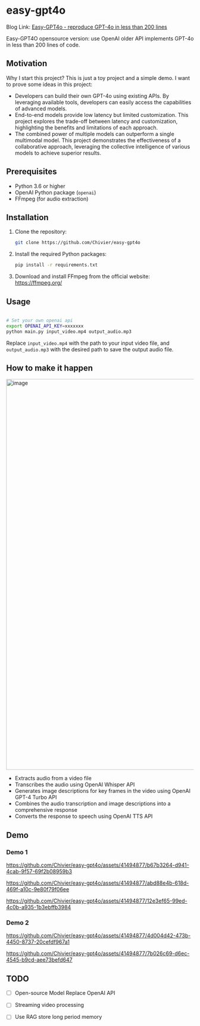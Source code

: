 # easy-gpt4o

Blog Link: [Easy-GPT4o - reproduce GPT-4o in less than 200 lines](https://blog.chivier.site/2024-05-14/2024/Easy-GPT4o---reproduce-GPT-4o-in-less-than-200-lines-of-code/)

Easy-GPT4O opensource version: use OpenAI older API implements GPT-4o in less than 200 lines of code.

## Motivation

Why I start this project? This is just a toy project and a simple demo. I want to prove some ideas in this project:

- Developers can build their own GPT-4o using existing APIs. By leveraging available tools, developers can easily access the capabilities of advanced models.
- End-to-end models provide low latency but limited customization. This project explores the trade-off between latency and customization, highlighting the benefits and limitations of each approach.
- The combined power of multiple models can outperform a single multimodal model. This project demonstrates the effectiveness of a collaborative approach, leveraging the collective intelligence of various models to achieve superior results.

## Prerequisites

- Python 3.6 or higher
- OpenAI Python package (`openai`)
- FFmpeg (for audio extraction)

## Installation

1. Clone the repository:

   ```bash
   git clone https://github.com/Chivier/easy-gpt4o
   ```

2. Install the required Python packages:

   ```bash
   pip install -r requirements.txt
   ```

3. Download and install FFmpeg from the official website: https://ffmpeg.org/

## Usage

```bash

# Set your own openai api
export OPENAI_API_KEY=xxxxxxx
python main.py input_video.mp4 output_audio.mp3
```

Replace `input_video.mp4` with the path to your input video file, and `output_audio.mp3` with the desired path to save the output audio file.

## How to make it happen

<img width="1048" alt="image" src="https://github.com/Chivier/easy-gpt4o/assets/41494877/06fa49b0-f70f-48b8-9c84-51841882fe75">


- Extracts audio from a video file
- Transcribes the audio using OpenAI Whisper API
- Generates image descriptions for key frames in the video using OpenAI GPT-4 Turbo API
- Combines the audio transcription and image descriptions into a comprehensive response
- Converts the response to speech using OpenAI TTS API



## Demo

### Demo 1



https://github.com/Chivier/easy-gpt4o/assets/41494877/b67b3264-d941-4cab-9f57-69f2b08959b3



https://github.com/Chivier/easy-gpt4o/assets/41494877/abd88e4b-618d-469f-a10c-9e80f79f06ee



https://github.com/Chivier/easy-gpt4o/assets/41494877/12e3ef65-99ed-4c0b-a935-1b3ebffb3984



### Demo 2



https://github.com/Chivier/easy-gpt4o/assets/41494877/4d004d42-473b-4450-8737-20cefdf967a1


https://github.com/Chivier/easy-gpt4o/assets/41494877/7b026c69-d6ec-4545-b9cd-aee73befd647




## TODO

- [ ] Open-source Model Replace OpenAI API
- [ ] Streaming video processing
- [ ] Use RAG store long period memory
      

